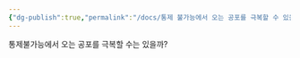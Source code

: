 ```yaml
---
{"dg-publish":true,"permalink":"/docs/통제 불가능에서 오는 공포를 극복할 수 있을까/","title":"통제 불가능에서 오는 공포를 극복할 수 있을까"}
---
```


통제불가능에서 오는 공포를 극복할 수는 있을까?
